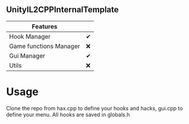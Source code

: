 ## UnityIL2CPPInternalTemplate

| Features ||
| --- | --- |
| Hook Manager |✔|
| Game functions Manager |❌| //soon
| Gui Manager |✔|
| Utils |❌||

# Usage
Clone the repo from hax.cpp to define your hooks and hacks, gui.cpp to define your menu. All hooks are saved in globals.h
